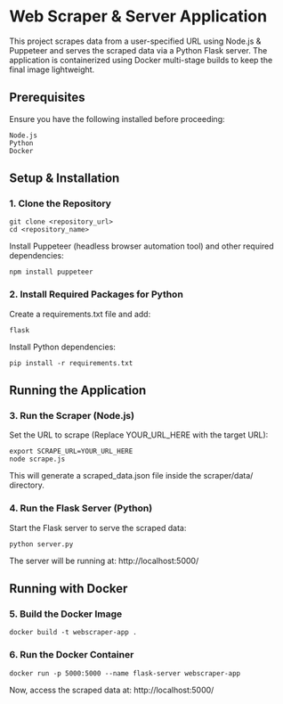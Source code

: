 # Web Scraper & Server Application

This project scrapes data from a user-specified URL using Node.js & Puppeteer and serves the scraped data via a Python Flask server. The application is containerized using Docker multi-stage builds to keep the final image lightweight.

## Prerequisites

Ensure you have the following installed before proceeding:
```
Node.js 
Python 
Docker
```

## Setup & Installation

### 1. Clone the Repository
```
git clone <repository_url>
cd <repository_name>
```
Install Puppeteer (headless browser automation tool) and other required dependencies:
```
npm install puppeteer
```

### 2. Install Required Packages for Python

Create a requirements.txt file and add:

```
flask
```

Install Python dependencies:

```
pip install -r requirements.txt
```

## Running the Application

### 3. Run the Scraper (Node.js)

Set the URL to scrape (Replace YOUR_URL_HERE with the target URL):
```
export SCRAPE_URL=YOUR_URL_HERE
node scrape.js
```
This will generate a scraped_data.json file inside the scraper/data/ directory.

### 4. Run the Flask Server (Python)

Start the Flask server to serve the scraped data:

```
python server.py
```

The server will be running at: http://localhost:5000/

## Running with Docker

### 5. Build the Docker Image

```
docker build -t webscraper-app .
```

### 6. Run the Docker Container

```
docker run -p 5000:5000 --name flask-server webscraper-app
```

Now, access the scraped data at: http://localhost:5000/
